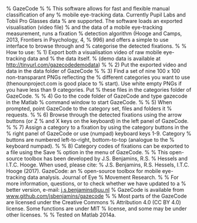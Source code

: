 % GazeCode
% 
% This software allows for fast and flexible manual classification of any
% mobile eye-tracking data. Currently Pupil Labs and Tobii Pro Glasses data 
% are supported. The software loads an exported visualisation (video file) 
% and the data of a mobile eye-tracking measurement, runs a fixation
% detection algorithm (Hooge and  Camps, 2013, Frontiers in Psychology, 4,
% 996) and offers a simple to use interface to browse through and
% categorise the detected fixations.
% 
% How to use:
% 1) Export both a visualisation video of raw mobile eye-tracking data and
% the data itself. 
% (demo data is available at http://tinyurl.com/gazecodedemodata)
% 
% 2) Put the exported video and data in the data folder of GazeCode
% 
% 3) Find a set of nine 100 x 100 non-transparant PNGs reflecting the
% different categories you want to use (thenounproject.com is good place to
% start). Use white empty PNGs if you have less than 9 categories. Put
% these files in the categories folder of GazeCode.
% 
% 4) Go to the code folder of GazeCode and type gazecode in the Matlab 
% command window to start GazeCode.
% 
% 5) When prompted, point GazeCode to the category set, files and folders it
% requests.
% 
% 6) Browse through the detected fixations using the arrow buttons (or Z
% and X keys on the keyboard) in the left panel of GazeCode.
% 
% 7) Assign a category to a fixation by using the category buttons in the
% right panel of GazeCode or use (numpad) keyboard keys 1-9. Category
% buttons are numbered left-to-right, bottom-to-top (analogue to the
% keyboard numpad).
% 
% 8) Category codes of fixations can be exported to a file using the Save
% option in the menu of GazeCode.
% 
% This open-source toolbox has been developed by J.S. Benjamins, R.S.
% Hessels and I.T.C. Hooge. When used, please cite:
% J.S. Benjamins, R.S. Hessels, I.T.C. Hooge (2017). GazeCode: an
% open-source toolbox for mobile eye-tracking data analysis. Journal of Eye
% Movement Research.
% 
% For more information, questions, or to check whether we have updated to a
% better version, e-mail: j.s.benjamins@uu.nl 
% GazeCode is available from www.github.com/jsbenjamins/gazecode
% 
% Most parts of the GazeCode are licensed under the Creative Commons
% Attribution 4.0 (CC BY 4.0) license. Some functions are under MIT
% license, and some may be under other licenses.
% 
% Tested on Matlab 2014a.
